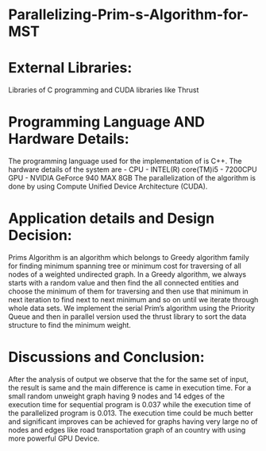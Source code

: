 # Parallelizing-Prim-s-Algorithm-for-MST
# External Libraries: 
Libraries of C programming and CUDA libraries like Thrust

# Programming Language AND Hardware Details:
The programming language used for the implementation of is C++. 
The hardware details of the system are -
CPU - INTEL(R) core(TM)i5 - 7200CPU   
GPU - NVIDIA GeForce 940 MAX 8GB
The parallelization of the algorithm is done by using Compute Unified Device Architecture (CUDA).


# Application details and Design Decision:
Prims Algorithm is an algorithm which belongs to Greedy algorithm family for finding minimum spanning tree or minimum cost for traversing of all nodes of a weighted undirected graph. In a Greedy algorithm, we always starts with a random value and then find the all connected entities and choose the minimum of them  for traversing and then use  that minimum in next iteration to find next to next minimum and so on until we iterate through whole data sets.
 We implement the serial Prim’s algorithm using the Priority Queue and then in parallel version used the thrust library to sort the data structure to find the minimum weight.
 
 
# Discussions and Conclusion:
After the analysis of output we observe that the for the same set of input, the result is same and the main difference is came in execution time. For a small random unweight graph having 9 nodes and 14 edges of the execution time for sequential program is 0.037 while the execution time of the parallelized program is 0.013. The execution time could be much better and significant improves can be achieved for graphs having very large no of nodes and edges like road transportation graph of an country with using more powerful GPU Device.


